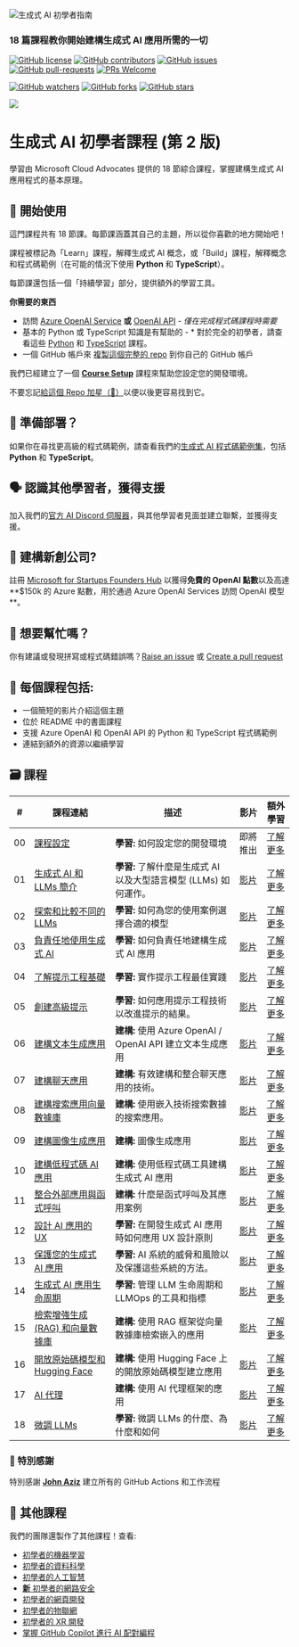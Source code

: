 ﻿![生成式 AI 初學者指南](../../images/repo-thumbnailv3.png?WT.mc_id=academic-105485-koreyst)

### 18 篇課程教你開始建構生成式 AI 應用所需的一切

[![GitHub license](https://img.shields.io/github/license/microsoft/Generative-AI-For-Beginners.svg)](https://github.com/microsoft/Generative-AI-For-Beginners/blob/master/LICENSE?WT.mc_id=academic-105485-koreyst)
[![GitHub contributors](https://img.shields.io/github/contributors/microsoft/Generative-AI-For-Beginners.svg)](https://GitHub.com/microsoft/Generative-AI-For-Beginners/graphs/contributors/?WT.mc_id=academic-105485-koreyst)
[![GitHub issues](https://img.shields.io/github/issues/microsoft/Generative-AI-For-Beginners.svg)](https://GitHub.com/microsoft/Generative-AI-For-Beginners/issues/?WT.mc_id=academic-105485-koreyst)
[![GitHub pull-requests](https://img.shields.io/github/issues-pr/microsoft/Generative-AI-For-Beginners.svg)](https://GitHub.com/microsoft/Generative-AI-For-Beginners/pulls/?WT.mc_id=academic-105485-koreyst)
[![PRs Welcome](https://img.shields.io/badge/PRs-welcome-brightgreen.svg?style=flat-square)](http://makeapullrequest.com?WT.mc_id=academic-105485-koreyst)

[![GitHub watchers](https://img.shields.io/github/watchers/microsoft/Generative-AI-For-Beginners.svg?style=social\&label=Watch)](https://GitHub.com/microsoft/Generative-AI-For-Beginners/watchers/?WT.mc_id=academic-105485-koreyst)
[![GitHub forks](https://img.shields.io/github/forks/microsoft/Generative-AI-For-Beginners.svg?style=social\&label=Fork)](https://GitHub.com/microsoft/Generative-AI-For-Beginners/network/?WT.mc_id=academic-105485-koreyst)
[![GitHub stars](https://img.shields.io/github/stars/microsoft/Generative-AI-For-Beginners.svg?style=social\&label=Star)](https://GitHub.com/microsoft/Generative-AI-For-Beginners/stargazers/?WT.mc_id=academic-105485-koreyst)

[![](https://dcbadge.vercel.app/api/server/ByRwuEEgH4)](https://aka.ms/genai-discord?WT.mc_id=academic-105485-koreyst)

# 生成式 AI 初學者課程 (第 2 版)

學習由 Microsoft Cloud Advocates 提供的 18 節綜合課程，掌握建構生成式 AI 應用程式的基本原理。

## 🌱 開始使用

這門課程共有 18 節課。每節課涵蓋其自己的主題，所以從你喜歡的地方開始吧！

課程被標記為「Learn」課程，解釋生成式 AI 概念，或「Build」課程，解釋概念和程式碼範例（在可能的情況下使用 **Python** 和 **TypeScript**）。

每節課還包括一個「持續學習」部分，提供額外的學習工具。

**你需要的東西**

* 訪問 [Azure OpenAI Service](https://azure.microsoft.com/products/ai-services/openai-service?WT.mc_id=academic-105485-koreyst) **或** [OpenAI API](https://platform.openai.com/docs/quickstart?context=python?WT.mc_id=academic-105485-koreyst) - _僅在完成程式碼課程時需要_
* 基本的 Python 或 TypeScript 知識是有幫助的 - \* 對於完全的初學者，請查看這些 [Python](https://learn.microsoft.com/training/paths/python-language/?WT.mc_id=academic-105485-koreyst) 和 [TypeScript](https://learn.microsoft.com/training/paths/build-javascript-applications-typescript/?WT.mc_id=academic-105485-koreyst) 課程。
* 一個 GitHub 帳戶來 [複製這個完整的 repo](https://github.com/microsoft/generative-ai-for-beginners/fork?WT.mc_id=academic-105485-koreyst) 到你自己的 GitHub 帳戶

我們已經建立了一個 **[Course Setup](../../00-course-setup/translations/tw/README.md?WT.mc_id=academic-105485-koreyst)** 課程來幫助您設定您的開發環境。

不要忘記[給這個 Repo 加星（🌟）](https://docs.github.com/en/get-started/exploring-projects-on-github/saving-repositories-with-stars?WT.mc_id=academic-105485-koreyst)以便以後更容易找到它。

## 🧠 準備部署？

如果你在尋找更高級的程式碼範例，請查看我們的[生成式 AI 程式碼範例集](https://aka.ms/genai-beg-code?WT.mc_id=academic-105485-koreyst)，包括 **Python** 和 **TypeScript**。

## 🗣️ 認識其他學習者，獲得支援

加入我們的[官方 AI Discord 伺服器](https://aka.ms/genai-discord?WT.mc_id=academic-105485-koreyst)，與其他學習者見面並建立聯繫，並獲得支援。

## 🚀 建構新創公司?

註冊 [Microsoft for Startups Founders Hub](https://aka.ms/genai-foundershub?WT.mc_id=academic-105485-koreyst) 以獲得**免費的 OpenAI 點數**以及高達 \*\*$150k 的 Azure 點數，用於通過 Azure OpenAI Services 訪問 OpenAI 模型 \*\*。

## 🙏 想要幫忙嗎？

你有建議或發現拼寫或程式碼錯誤嗎？[Raise an issue](https://github.com/microsoft/generative-ai-for-beginners/issues?WT.mc_id=academic-105485-koreyst) 或 [Create a pull request](https://github.com/microsoft/generative-ai-for-beginners/pulls?WT.mc_id=academic-105485-koreyst)

## 📂 每個課程包括:

* 一個簡短的影片介紹這個主題
* 位於 README 中的書面課程
* 支援 Azure OpenAI 和 OpenAI API 的 Python 和 TypeScript 程式碼範例
* 連結到額外的資源以繼續學習

## 🗃️ 課程

| #  | **課程連結**                                                                                                                     | **描述**                                        | **影片**                                                                   | **額外學習**                                                                 |
| -- | ---------------------------------------------------------------------------------------------------------------------------- | --------------------------------------------- | ------------------------------------------------------------------------ | ------------------------------------------------------------------------ |
| 00 | [課程設定](../../00-course-setup/translations/tw/README.md?WT.mc_id=academic-105485-koreyst)                                     | **學習:** 如何設定您的開發環境                            | 即將推出                                                                     | [了解更多](https://aka.ms/genai-collection?WT.mc_id=academic-105485-koreyst) |
| 01 | [生成式 AI 和 LLMs 簡介](../../01-introduction-to-genai/translations/tw/README.md?WT.mc_id=academic-105485-koreyst)                | **學習:** 了解什麼是生成式 AI 以及大型語言模型 (LLMs) 如何運作。     | [影片](https://aka.ms/gen-ai-lesson-1-gh?WT.mc_id=academic-105485-koreyst) | [了解更多](https://aka.ms/genai-collection?WT.mc_id=academic-105485-koreyst) |
| 02 | [探索和比較不同的 LLMs](../../02-exploring-and-comparing-different-llms/translations/tw/README.md?WT.mc_id=academic-105485-koreyst)  | **學習:** 如何為您的使用案例選擇合適的模型                      | [影片](https://aka.ms/gen-ai-lesson2-gh?WT.mc_id=academic-105485-koreyst)  | [了解更多](https://aka.ms/genai-collection?WT.mc_id=academic-105485-koreyst) |
| 03 | [負責任地使用生成式 AI](../../03-using-generative-ai-responsibly/translations/tw/README.md?WT.mc_id=academic-105485-koreyst)          | **學習:** 如何負責任地建構生成式 AI 應用                     | [影片](https://aka.ms/gen-ai-lesson3-gh?WT.mc_id=academic-105485-koreyst)  | [了解更多](https://aka.ms/genai-collection?WT.mc_id=academic-105485-koreyst) |
| 04 | [了解提示工程基礎](../../04-prompt-engineering-fundamentals/translations/tw/README.md?WT.mc_id=academic-105485-koreyst)              | **學習:** 實作提示工程最佳實踐                            | [影片](https://aka.ms/gen-ai-lesson4-gh?WT.mc_id=academic-105485-koreyst)  | [了解更多](https://aka.ms/genai-collection?WT.mc_id=academic-105485-koreyst) |
| 05 | [創建高級提示](../../05-advanced-prompts/translations/tw/README.md?WT.mc_id=academic-105485-koreyst)                               | **學習:** 如何應用提示工程技術以改進提示的結果。                   | [影片](https://aka.ms/gen-ai-lesson5-gh?WT.mc_id=academic-105485-koreyst)  | [了解更多](https://aka.ms/genai-collection?WT.mc_id=academic-105485-koreyst) |
| 06 | [建構文本生成應用](../../06-text-generation-apps/translations/tw/README.md?WT.mc_id=academic-105485-koreyst)                         | **建構:** 使用 Azure OpenAI / OpenAI API 建立文本生成應用 | [影片](https://aka.ms/gen-ai-lesson6-gh?WT.mc_id=academic-105485-koreyst)  | [了解更多](https://aka.ms/genai-collection?WT.mc_id=academic-105485-koreyst) |
| 07 | [建構聊天應用](../../07-building-chat-applications/translations/tw/README.md?WT.mc_id=academic-105485-koreyst)                     | **建構:** 有效建構和整合聊天應用的技術。                       | [影片](https://aka.ms/gen-ai-lessons7-gh?WT.mc_id=academic-105485-koreyst) | [了解更多](https://aka.ms/genai-collection?WT.mc_id=academic-105485-koreyst) |
| 08 | [建構搜索應用向量數據庫](../../08-building-search-applications/translations/tw/README.md?WT.mc_id=academic-105485-koreyst)              | **建構:** 使用嵌入技術搜索數據的搜索應用。                      | [影片](https://aka.ms/gen-ai-lesson8-gh?WT.mc_id=academic-105485-koreyst)  | [了解更多](https://aka.ms/genai-collection?WT.mc_id=academic-105485-koreyst) |
| 09 | [建構圖像生成應用](../../09-building-image-applications/translations/tw/README.md?WT.mc_id=academic-105485-koreyst)                  | **建構:** 圖像生成應用                                | [影片](https://aka.ms/gen-ai-lesson9-gh?WT.mc_id=academic-105485-koreyst)  | [了解更多](https://aka.ms/genai-collection?WT.mc_id=academic-105485-koreyst) |
| 10 | [建構低程式碼 AI 應用](../../10-building-low-code-ai-applications/translations/tw/README.md?WT.mc_id=academic-105485-koreyst)        | **建構:** 使用低程式碼工具建構生成式 AI 應用                   | [影片](https://aka.ms/gen-ai-lesson10-gh?WT.mc_id=academic-105485-koreyst) | [了解更多](https://aka.ms/genai-collection?WT.mc_id=academic-105485-koreyst) |
| 11 | [整合外部應用與函式呼叫](../../11-integrating-with-function-calling/translations/tw/README.md?WT.mc_id=academic-105485-koreyst)         | **建構:** 什麼是函式呼叫及其應用案例                         | [影片](https://aka.ms/gen-ai-lesson11-gh?WT.mc_id=academic-105485-koreyst) | [了解更多](https://aka.ms/genai-collection?WT.mc_id=academic-105485-koreyst) |
| 12 | [設計 AI 應用的 UX](../../12-designing-ux-for-ai-applications/translations/tw/README.md?WT.mc_id=academic-105485-koreyst)         | **學習:** 在開發生成式 AI 應用時如何應用 UX 設計原則             | [影片](https://aka.ms/gen-ai-lesson12-gh?WT.mc_id=academic-105485-koreyst) | [了解更多](https://aka.ms/genai-collection?WT.mc_id=academic-105485-koreyst) |
| 13 | [保護您的生成式 AI 應用](../../13-securing-ai-applications/translations/tw/README.md?WT.mc_id=academic-105485-koreyst)                | **學習:** AI 系統的威脅和風險以及保護這些系統的方法。               | [影片](https://aka.ms/gen-ai-lesson13-gh?WT.mc_id=academic-105485-koreyst) | [了解更多](https://aka.ms/genai-collection?WT.mc_id=academic-105485-koreyst) |
| 14 | [生成式 AI 應用生命周期](../../14-the-generative-ai-application-lifecycle/translations/tw/README.md?WT.mc_id=academic-105485-koreyst) | **學習:** 管理 LLM 生命周期和 LLMOps 的工具和指標            | [影片](https://aka.ms/gen-ai-lesson14-gh?WT.mc_id=academic-105485-koreyst) | [了解更多](https://aka.ms/genai-collection?WT.mc_id=academic-105485-koreyst) |
| 15 | [檢索增強生成 (RAG) 和向量數據庫](../../15-rag-and-vector-databases/translations/tw/README.md?WT.mc_id=academic-105485-koreyst)          | **建構:** 使用 RAG 框架從向量數據庫檢索嵌入的應用                | [影片](https://aka.ms/gen-ai-lesson15-gh?WT.mc_id=academic-105485-koreyst) | [了解更多](https://aka.ms/genai-collection?WT.mc_id=academic-105485-koreyst) |
| 16 | [開放原始碼模型和 Hugging Face](../../16-open-source-models/translations/tw/README.md?WT.mc_id=academic-105485-koreyst)              | **建構:** 使用 Hugging Face 上的開放原始碼模型建立應用         | [影片](https://aka.ms/gen-ai-lesson16-gh?WT.mc_id=academic-105485-koreyst) | [了解更多](https://aka.ms/genai-collection?WT.mc_id=academic-105485-koreyst) |
| 17 | [AI 代理](../../17-ai-agents/translations/tw/README.md?WT.mc_id=academic-105485-koreyst)                                       | **建構:** 使用 AI 代理框架的應用                         | [影片](https://aka.ms/gen-ai-lesson17-gh?WT.mc_id=academic-105485-koreyst) | [了解更多](https://aka.ms/genai-collection?WT.mc_id=academic-105485-koreyst) |
| 18 | [微調 LLMs](../../18-fine-tuning/translations/tw/README.md?WT.mc_id=academic-105485-koreyst)                                   | **學習:** 微調 LLMs 的什麼、為什麼和如何                    | [影片](https://aka.ms/gen-ai-lesson18-gh?WT.mc_id=academic-105485-koreyst) | [了解更多](https://aka.ms/genai-collection?WT.mc_id=academic-105485-koreyst) |

### 🌟 特別感謝

特別感謝 [**John Aziz**](https://www.linkedin.com/in/john0isaac/) 建立所有的 GitHub Actions 和工作流程

## 🎒 其他課程

我們的團隊還製作了其他課程！查看:

* [初學者的機器學習](https://aka.ms/ml-beginners?WT.mc_id=academic-105485-koreyst)
* [初學者的資料科學](https://aka.ms/datascience-beginners?WT.mc_id=academic-105485-koreyst)
* [初學者的人工智慧](https://aka.ms/ai-beginners?WT.mc_id=academic-105485-koreyst)
* [**新** 初學者的網路安全](https://github.com/microsoft/Security-101??WT.mc_id=academic-96948-sayoung)
* [初學者的網頁開發](https://aka.ms/webdev-beginners?WT.mc_id=academic-105485-koreyst)
* [初學者的物聯網](https://aka.ms/iot-beginners?WT.mc_id=academic-105485-koreyst)
* [初學者的 XR 開發](https://github.com/microsoft/xr-development-for-beginners?WT.mc_id=academic-105485-koreyst)
* [掌握 GitHub Copilot 進行 AI 配對編程](https://aka.ms/GitHubCopilotAI?WT.mc_id=academic-105485-koreyst)
